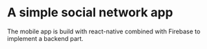# A simple social network app
The mobile app is build with react-native combined with Firebase to implement a backend part. 